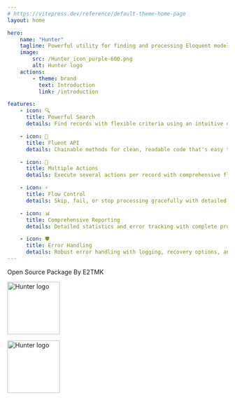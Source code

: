 ```yaml
---
# https://vitepress.dev/reference/default-theme-home-page
layout: home

hero:
    name: "Hunter"
    tagline: Powerful utility for finding and processing Eloquent model records with a fluent, chainable API
    image:
        src: /Hunter_icon_purple-600.png
        alt: Hunter logo
    actions:
        - theme: brand
          text: Introduction
          link: /introduction

features:
    - icon: 🔍
      title: Powerful Search
      details: Find records with flexible criteria using an intuitive query builder interface.

    - icon: 🔗
      title: Fluent API
      details: Chainable methods for clean, readable code that's easy to understand and maintain.

    - icon: 🎯
      title: Multiple Actions
      details: Execute several actions per record with comprehensive flow control and error handling.

    - icon: ⚡
      title: Flow Control
      details: Skip, fail, or stop processing gracefully with detailed feedback and logging.

    - icon: 📊
      title: Comprehensive Reporting
      details: Detailed statistics and error tracking with complete processing summaries.

    - icon: 🛡️
      title: Error Handling
      details: Robust error handling with logging, recovery options, and graceful degradation.
---
```


<div class="home-footer">
  <div class="footer-text">
    Open Source Package By E2TMK
  </div>
  
  <div class="footer-divider"></div>
  
  <img src="/Hunter_icon_zinc-50.png"
    width="120" 
    alt="Hunter logo" class="footer-logo hunter-logo-dark" />
  
  <img src="/Hunter_icon_purple-600.png"
    width="120" 
    alt="Hunter logo" class="footer-logo hunter-logo-light" />
</div>